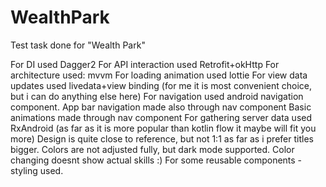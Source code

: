 # WealthPark
Test task done for "Wealth Park"

For DI used Dagger2
For API interaction used Retrofit+okHttp
For architecture used: mvvm
For loading animation used lottie
For view data updates used livedata+view binding (for me it is most convenient choice, but i can do anything else here)
For navigation used android navigation component.
App bar navigation made also through nav component
Basic animations made through nav component
For gathering server data used RxAndroid (as far as it is more popular than kotlin flow it maybe will fit you more)
Design is quite close to reference, but not 1:1 as far as i prefer titles bigger.
Colors are not adjusted fully, but dark mode supported. Color changing doesnt show actual skills :)
For some reusable components - styling used.
